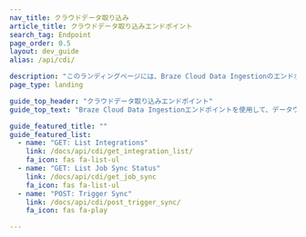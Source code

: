 ```yaml
---
nav_title: クラウドデータ取り込み
article_title: クラウドデータ取り込みエンドポイント
search_tag: Endpoint
page_order: 0.5
layout: dev_guide
alias: /api/cdi/

description: "このランディングページには、Braze Cloud Data Ingestionのエンドポイントが一覧表示されます。"
page_type: landing

guide_top_header: "クラウドデータ取り込みエンドポイント"
guide_top_text: "Braze Cloud Data Ingestionエンドポイントを使用して、データウェアハウスの統合と同期を管理します。"

guide_featured_title: ""
guide_featured_list:
  - name: "GET: List Integrations"
    link: /docs/api/cdi/get_integration_list/
    fa_icon: fas fa-list-ul
  - name: "GET: List Job Sync Status"
    link: /docs/api/cdi/get_job_sync
    fa_icon: fas fa-list-ul
  - name: "POST: Trigger Sync"
    link: /docs/api/cdi/post_trigger_sync/
    fa_icon: fas fa-play

---
```


